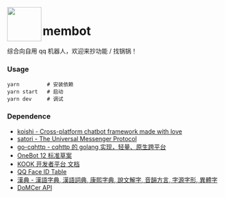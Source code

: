 <img align="left" width="80" src="http://q.qlogo.cn/headimg_dl?dst_uin=1470738407&spec=100">

<h1>membot</h1>

综合向自用 qq 机器人，欢迎来抄功能 / 找锅锅！

### Usage

```
yarn         # 安装依赖
yarn start   # 启动
yarn dev     # 调试
```

### Dependence

* [koishi - Cross-platform chatbot framework made with love](https://github.com/koishijs/koishi)
* [satori - The Universal Messenger Protocol](https://github.com/satorijs/satori)
* [go-cqhttp - cqhttp 的 golang 实现，轻量、原生跨平台](https://github.com/Mrs4s/go-cqhttp)
* [OneBot 12 标准草案](https://12.onebot.dev/)
* [KOOK 开发者平台 文档](https://developer.kookapp.cn/doc/intro)
* [QQ Face ID Table](https://qq-face.vercel.app/)
* [漢典 - 漢語字典, 漢語詞典, 康熙字典, 說文解字, 音韻方言, 字源字形, 異體字](https://www.zdic.net)
* [DoMCer API](http://api.domcer.com/)
<!-- * [王斌给您对对联 -_-!](https://ai.binwang.me/couplet/) -->
<!-- * [文学网 - 文言文字典](https://wyw.hwxnet.com/) -->